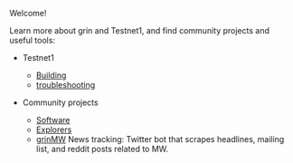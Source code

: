Welcome!

Learn more about grin and Testnet1, and find community projects and useful tools:

* Testnet1
  * [Building](https://github.com/mimblewimble/docs/wiki/Building-Testnet1)
  * [troubleshooting](https://github.com/mimblewimble/docs/wiki/Testnet1-troubleshooting)

* Community projects
  * [Software](https://github.com/mimblewimble/docs/wiki/Community-Software-projects)
  * [Explorers](https://github.com/mimblewimble/docs/wiki/Explorers-and-Status-Pages)
  * [grinMW](https://twitter.com/grinmw) News tracking: Twitter bot that scrapes headlines, mailing list, and reddit posts related to MW.
